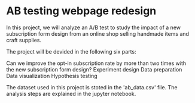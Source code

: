 # AB testing webpage redesign


In this project, we will analyze an A/B test to study the impact of a new subscription form design from an online shop selling handmade items and craft supplies.

The project will be devided in the following six parts:

Can we improve the opt-in subscription rate by more than two times with the new subscription form design?
Experiment design
Data preparation
Data visualization
Hypothesis testing



The dataset used in this project is stoted in the 'ab_data.csv' file.
The analysis steps are explained in the jupyter notebook.
